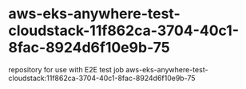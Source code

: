 # aws-eks-anywhere-test-cloudstack-11f862ca-3704-40c1-8fac-8924d6f10e9b-75
repository for use with E2E test job aws-eks-anywhere-test-cloudstack:11f862ca-3704-40c1-8fac-8924d6f10e9b-75
